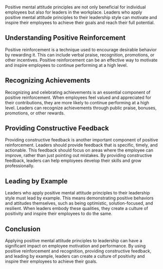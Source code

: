 
Positive mental attitude principles are not only beneficial for individual employees but also for leaders in the workplace. Leaders who apply positive mental attitude principles to their leadership style can motivate and inspire their employees to achieve their goals and reach their full potential.

Understanding Positive Reinforcement
------------------------------------

Positive reinforcement is a technique used to encourage desirable behavior by rewarding it. This can include verbal praise, recognition, promotions, or other incentives. Positive reinforcement can be an effective way to motivate and inspire employees to continue performing at a high level.

Recognizing Achievements
------------------------

Recognizing and celebrating achievements is an essential component of positive reinforcement. When employees feel valued and appreciated for their contributions, they are more likely to continue performing at a high level. Leaders can recognize achievements through public praise, bonuses, promotions, or other rewards.

Providing Constructive Feedback
-------------------------------

Providing constructive feedback is another important component of positive reinforcement. Leaders should provide feedback that is specific, timely, and actionable. This feedback should focus on areas where the employee can improve, rather than just pointing out mistakes. By providing constructive feedback, leaders can help employees develop their skills and grow professionally.

Leading by Example
------------------

Leaders who apply positive mental attitude principles to their leadership style must lead by example. This means demonstrating positive behaviors and attitudes themselves, such as being optimistic, solution-focused, and resilient. When leaders embody these qualities, they create a culture of positivity and inspire their employees to do the same.

Conclusion
----------

Applying positive mental attitude principles to leadership can have a significant impact on employee motivation and performance. By using positive reinforcement and recognition, providing constructive feedback, and leading by example, leaders can create a culture of positivity and inspire their employees to achieve their goals.
